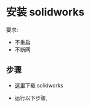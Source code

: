 # 安装 solidworks

要求:
* 不重启
* 不断网

## 步骤

* [这里](https://getintopc.com/softwares/3d-cad/solidworks-2024-free-download/)下载 solidworks

* 运行以下步骤,



<!--stackedit_data:
eyJoaXN0b3J5IjpbMTEwODAyMjU5MywxMjA1MDYwODY0XX0=
-->